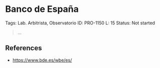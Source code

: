 # Banco de España

Tags: Lab. Arbitrista, Observatorio
ID: PRO-1150
L: 15
Status: Not started

> …
> 

## References

- https://www.bde.es/wbe/es/
